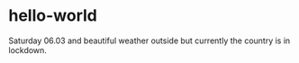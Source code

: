 # hello-world
Saturday 06.03 and beautiful weather outside but currently the country is in lockdown.  
